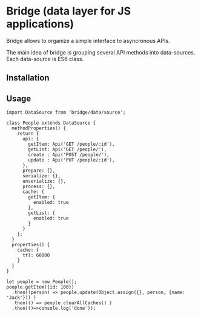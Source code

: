 # Bridge (data layer for JS applications)

Bridge allows to organize a simple interface to asyncronous APIs.

The main idea of bridge is grouping several API methods into data-sources.
Each data-source is ES6 class.

## Installation

## Usage

```JS
import DataSource from 'bridge/data/source';

class People extends DataSource {
  methodProperties() {
    return {
      api: {
        getItem: Api('GET /people/:id'),
        getList: Api('GET /people/'),
        create : Api('POST /people/'),
        update : Api('PUT /people/:id'),
      },
      prepare: {},
      serialize: {},
      unserialize: {},
      process: {},
      cache: {
        getItem: {
          enabled: true
        },
        getList: {
          enabled: true
        }
      }
    };
  }
  properties() {
    cache: {
      ttl: 60000
    }
  }
}

let people = new People();
people.getItem({id: 100})
  .then((person) => people.update(Object.assign({}, person, {name: 'Jack'})) )
  .then(() => people.clearAllCaches() )
  .then(()=>console.log('done'));

```
